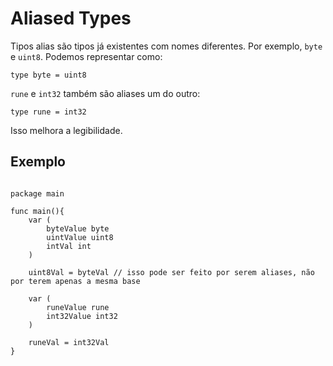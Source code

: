 # Aliased Types

Tipos alias são tipos já existentes com nomes diferentes. Por exemplo, `byte` e `uint8`. Podemos representar como:

```golang
type byte = uint8
```

`rune` e `int32` também são aliases um do outro:

```golang
type rune = int32
```

Isso melhora a legibilidade.

## Exemplo

```golang

package main

func main(){
    var (
        byteValue byte
        uintValue uint8
        intVal int
    )

    uint8Val = byteVal // isso pode ser feito por serem aliases, não por terem apenas a mesma base

    var (
        runeValue rune
        int32Value int32
    )

    runeVal = int32Val
}
```
